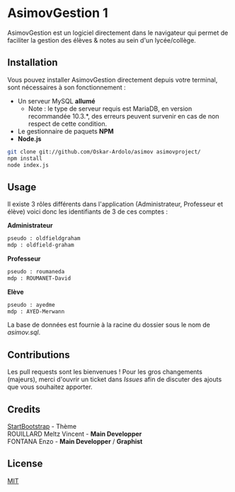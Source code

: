 # AsimovGestion 1

AsimovGestion est un logiciel directement dans le navigateur qui permet de faciliter la gestion des élèves & notes au sein d'un lycée/collège.  

## Installation

Vous pouvez installer AsimovGestion directement depuis votre terminal, sont nécessaires à son fonctionnement :
   - Un serveur MySQL **allumé**
      - Note : le type de serveur requis est MariaDB, en version recommandée 10.3.\*, des erreurs peuvent survenir en cas de non respect de cette condition.
   - Le gestionnaire de paquets **NPM**
   - **Node.js**

```bash
git clone git://github.com/Oskar-Ardolo/asimov asimovproject/
npm install
node index.js
```  

## Usage

Il existe 3 rôles différents dans l'application (Administrateur, Professeur et élève) voici donc les identifiants de 3 de ces comptes :

**Administrateur**
```bash
pseudo : oldfieldgraham
mdp : oldfield-graham
```
**Professeur**
```bash
pseudo : roumaneda
mdp : ROUMANET-David
```
**Elève**
```bash
pseudo : ayedme
mdp : AYED-Merwann
```
La base de données est fournie à la racine du dossier sous le nom de *asimov.sql*.

## Contributions
Les pull requests sont les bienvenues ! Pour les gros changements (majeurs), merci d'ouvrir un ticket dans *Issues* afin de discuter des ajouts que vous souhaitez apporter.  

## Credits
[StartBootstrap](https://startbootstrap.com/) - Thème  
ROUILLARD Meltz Vincent - **Main Developper**  
FONTANA Enzo - **Main Developper** / **Graphist**    

## License
[MIT](https://choosealicense.com/licenses/mit/)
